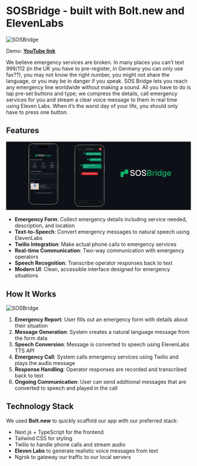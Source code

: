 # SOSBridge - built with Bolt.new and ElevenLabs

![SOSBridge](./public/github-banner.png)

Demo: **[YouTube link](https://youtu.be/yZuWo4Y7hWg)**

We believe emergency services are broken. In many places you can’t text 999/112 (in the UK you have to pre-register, in Germany you can only use fax??), you may not know the right number, you might not share the language, or you may be in danger if you speak. SOS Bridge lets you reach any emergency line worldwide without making a sound. All you have to do is tap pre-set buttons and type; we compress the details, call emergency services for you and stream a clear voice message to them in real time using Eleven Labs. When it’s the worst day of your life, you should only have to press one button.

## Features

![SOSBridge](./public/gh-3.png)

- **Emergency Form**: Collect emergency details including service needed, description, and location
- **Text-to-Speech**: Convert emergency messages to natural speech using ElevenLabs
- **Twilio Integration**: Make actual phone calls to emergency services
- **Real-time Communication**: Two-way communication with emergency operators
- **Speech Recognition**: Transcribe operator responses back to text
- **Modern UI**: Clean, accessible interface designed for emergency situations

## How It Works

![SOSBridge](./public/diagram.png)

1. **Emergency Report**: User fills out an emergency form with details about their situation
2. **Message Generation**: System creates a natural language message from the form data
3. **Speech Conversion**: Message is converted to speech using ElevenLabs TTS API
4. **Emergency Call**: System calls emergency services using Twilio and plays the audio message
5. **Response Handling**: Operator responses are recorded and transcribed back to text
6. **Ongoing Communication**: User can send additional messages that are converted to speech and played in the call

## Technology Stack

We used **Bolt.new** to quickly scaffold our app with our preferred stack:

- Next.js + TypeScript for the frontend
- Tailwind CSS for styling
- Twilio to handle phone calls and stream audio
- **Eleven Labs** to generate realistic voice messages from text
- Ngrok to gateway our traffic to our local servers
